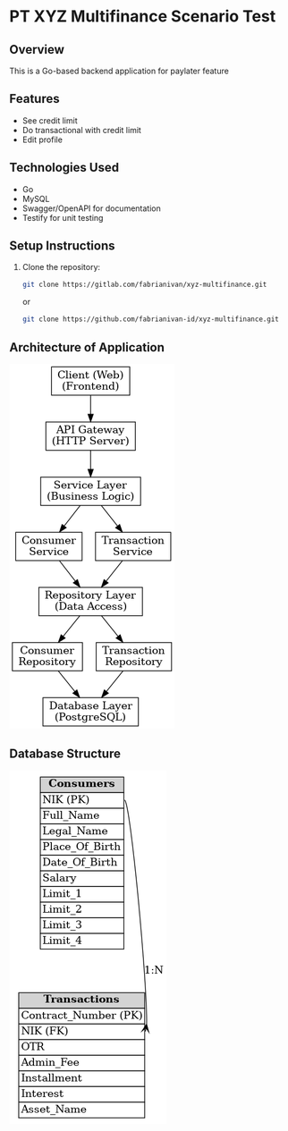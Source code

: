 # PT XYZ Multifinance Scenario Test

## **Overview**
This is a Go-based backend application for paylater feature

## **Features**
- See credit limit
- Do transactional with credit limit
- Edit profile

## **Technologies Used**
- Go
- MySQL
- Swagger/OpenAPI for documentation
- Testify for unit testing

## **Setup Instructions**
1. Clone the repository:
   ```bash
   git clone https://gitlab.com/fabrianivan/xyz-multifinance.git
   ```
   or
   ```bash
   git clone https://github.com/fabrianivan-id/xyz-multifinance.git
   ```

## **Architecture of Application**
![ERD](system_architecture.png)

## **Database Structure**
![ERD](erd_diagram.png)